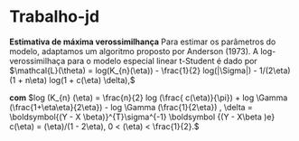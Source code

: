 # Trabalho-jd

**Estimativa de máxima verossimilhança**
Para estimar os parâmetros do modelo, adaptamos um algoritmo proposto por Anderson (1973). A log-verossimilhaça para o modelo especial linear t-Student é dado por
$\mathcal{L}(\theta) = log(K_{n}(\eta)) - \frac{1}{2}  log(|\Sigma|) - 1/(2\eta)  (1 + n\eta)  log(1 + c(\eta)  \delta),$


 **com** $log (K_{n} (\eta) = \frac{n}{2} log (\frac{ c(\eta)}{\pi}) + log \Gamma (\frac{1+\eta\eta}{2\eta}) - log \Gamma (\frac{1}{2\eta}) , \delta = \boldsymbol{(Y - X \beta)}^{T}\sigma^{-1} \boldsymbol {(Y - X\beta )e} c(\eta) = (\eta)/(1 - 2\eta), 0 < (\eta) < \frac{1}{2}.$


